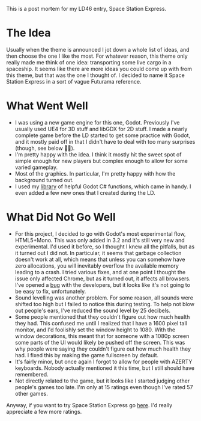 This is a post mortem for my LD46 entry, Space Station Express.

# The Idea
Usually when the theme is announced I jot down a whole list of ideas, and then choose the one I like the most. For whatever reason, this theme only really made me think of one idea: transporting some live cargo in a spaceship. It seems like there are more ideas you could come up with from this theme, but that was the one I thought of. I decided to name it Space Station Express in a sort of vague Futurama reference.

# What Went Well
* I was using a new game engine for this one, Godot. Previously I've usually used UE4 for 3D stuff and libGDX for 2D stuff. I made a nearly complete game before the LD started to get some practice with Godot, and it mostly paid off in that I didn't have to deal with too many surprises (though, see below 🤦‍♂️).
* I'm pretty happy with the idea. I think it mostly hit the sweet spot of simple enough for new players but complex enough to allow for some varied gameplay.
* Most of the graphics. In particular, I'm pretty happy with how the background turned out.
* I used my [library](https://github.com/Quadtree/godotcslib) of helpful Godot C# functions, which came in handy. I even added a few new ones that I created during the LD.

# What Did Not Go Well
* For this project, I decided to go with Godot's most experimental flow, HTML5+Mono. This was only added in 3.2 and it's still very new and experimental. I'd used it before, so I thought I knew all the pitfalls, but as it turned out I did not. In particular, it seems that garbage collection doesn't work at all, which means that unless you can somehow have zero allocations, you will inevitably overflow the available memory leading to a crash. I tried various fixes, and at one point I thought the issue only affected Chrome, but as it turned out, it affects all browsers. I've opened a [bug](https://github.com/godotengine/godot/issues/38241) with the developers, but it looks like it's not going to be easy to fix, unfortunately.
* Sound levelling was another problem. For some reason, all sounds were shifted too high but I failed to notice this during testing. To help not blow out people's ears, I've reduced the sound level by 25 decibels.
* Some people mentioned that they couldn't figure out how much health they had. This confused me until I realized that I have a 1600 pixel tall monitor, and I'd foolishly set the window height to 1080. With the window decorations, this meant that for someone with a 1080p screen some parts of the UI would likely be pushed off the screen. This was why people were saying they couldn't figure out how much health they had. I fixed this by making the game fullscreen by default.
* It's fairly minor, but once again I forgot to allow for people with AZERTY keyboards. Nobody actually mentioned it this time, but I still should have remembered.
* Not directly related to the game, but it looks like I started judging other people's games too late. I'm only at 15 ratings even though I've rated 57 other games.

Anyway, if you want to try Space Station Express go [here](https://ldjam.com/events/ludum-dare/46/space-station-express). I'd really appreciate a few more ratings.
